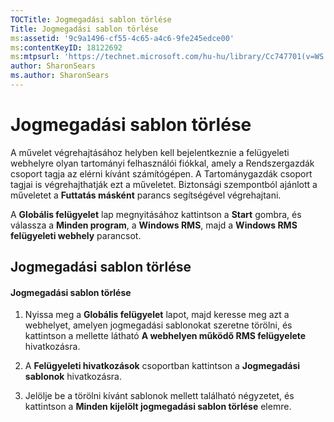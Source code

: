 ```yaml
---
TOCTitle: Jogmegadási sablon törlése
Title: Jogmegadási sablon törlése
ms:assetid: '9c9a1496-cf55-4c65-a4c6-9fe245edce00'
ms:contentKeyID: 18122692
ms:mtpsurl: 'https://technet.microsoft.com/hu-hu/library/Cc747701(v=WS.10)'
author: SharonSears
ms.author: SharonSears
---
```


Jogmegadási sablon törlése
==========================

A művelet végrehajtásához helyben kell bejelentkeznie a felügyeleti webhelyre olyan tartományi felhasználói fiókkal, amely a Rendszergazdák csoport tagja az elérni kívánt számítógépen. A Tartománygazdák csoport tagjai is végrehajthatják ezt a műveletet. Biztonsági szempontból ajánlott a műveletet a **Futtatás másként** parancs segítségével végrehajtani.

A **Globális felügyelet** lap megnyitásához kattintson a **Start** gombra, és válassza a **Minden program**, a **Windows RMS**, majd a **Windows RMS felügyeleti webhely** parancsot.

Jogmegadási sablon törlése
--------------------------

#### Jogmegadási sablon törlése

1.  Nyissa meg a **Globális felügyelet** lapot, majd keresse meg azt a webhelyet, amelyen jogmegadási sablonokat szeretne törölni, és kattintson a mellette látható **A webhelyen működő RMS felügyelete** hivatkozásra.

2.  A **Felügyeleti hivatkozások** csoportban kattintson a **Jogmegadási sablonok** hivatkozásra.

3.  Jelölje be a törölni kívánt sablonok mellett található négyzetet, és kattintson a **Minden kijelölt jogmegadási sablon törlése** elemre.

